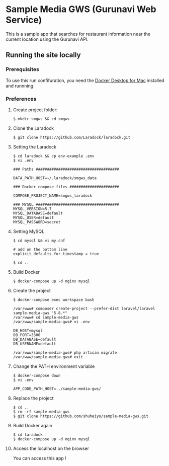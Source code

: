 # Sample Media GWS (Gurunavi Web Service)
This is a sample app that searches for restaurant information near the current location using the Gurunavi API.
## Running the site locally
### Prerequisites

To use this run confifuration, you need the [Docker Desktop for Mac][docker] installed and runnning.

[docker]:https://www.docker.com/products/docker-desktop

### Preferences
1. Create project folder:
    ```
    $ mkdir smgws && cd smgws
    ```

1. Clone the Laradock
    ```
    $ git clone https://github.com/Laradock/laradock.git
    ```

1. Setting the Laradock
    ```
    $ cd laradock && cp env-example .env
    $ vi .env
    ```

    ```Docker
    ### Paths #####################################
    
    DATA_PATH_HOST=~/.laradock/smgws_data

    ### Docker compose files ######################
    
    COMPOSE_PROJECT_NAME=smgws_laradock

    ### MYSQL #####################################
    MYSQL_VERSION=5.7
    MYSQL_DATABASE=default
    MYSQL_USER=default
    MYSQL_PASSWORD=secret
    ```

1. Setting MySQL
    ```
    $ cd mysql && vi my.cnf
    ```
    ```Docker
    # add on the bottom line
    explicit_defaults_for_timestamp = true
    ```
    ```
    $ cd ..
    ```

1. Build Docker
    ```
    $ docker-compose up -d nginx mysql
    ```
1. Create the project
    ```
    $ docker-compose exec workspace bash
    ```
    ```nginx
    /var/www# composer create-project --prefer-dist laravel/laravel sample-media-gws "5.8.*"
    /var/www# cd sample-media-gws
    /var/www/sample-media-gws# vi .env
    ```
    ```Docker
    DB_HOST=mysql
    DB_PORT=3306
    DB_DATABASE=default
    DB_USERNAME=default
    ```
    ```nginx
    /var/www/sample-media-gws# php artisan migrate
    /var/www/sample-media-gws# exit
    ```

1. Change the PATH environment variable
    ```
    $ docker-compose down
    $ vi .env
    ```
    ```Docker
    APP_CODE_PATH_HOST=../sample-media-gws/
    ```

1. Replace the project
    ```
    $ cd ..
    $ rm -rf sample-media-gws
    $ git clone https://github.com/shuheiyo/sample-media-gws.git
    ```

1. Build Docker again
    ```
    $ cd laradock
    $ docker-compose up -d nginx mysql
    ```
1. Access the localhost on the browser
    
    You can access this app !
